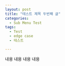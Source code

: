 ```yaml
---
layout: post
title: "테스트 제목 두번째 글"
categories:
  - Sub Menu Test
tags:
  - Test
  - edge case
  - 테스트

---
```


내용 내용 내용 내용
